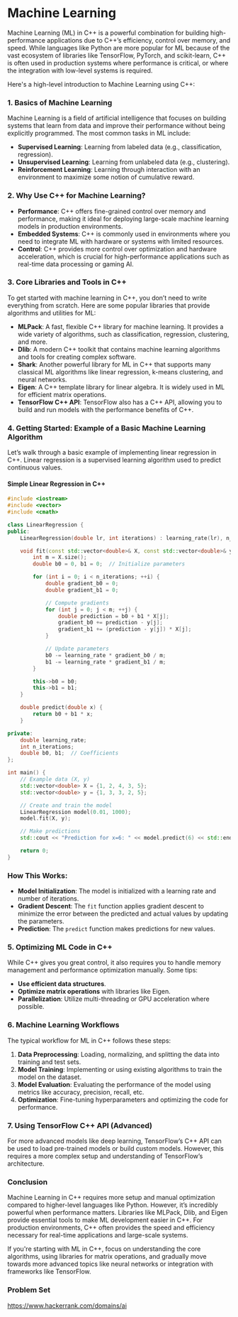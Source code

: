 # Machine Learning

Machine Learning (ML) in C++ is a powerful combination for building high-performance applications due to C++’s efficiency, control over memory, and speed. While languages like Python are more popular for ML because of the vast ecosystem of libraries like TensorFlow, PyTorch, and scikit-learn, C++ is often used in production systems where performance is critical, or where the integration with low-level systems is required.

Here's a high-level introduction to Machine Learning using C++:

### 1. **Basics of Machine Learning**
Machine Learning is a field of artificial intelligence that focuses on building systems that learn from data and improve their performance without being explicitly programmed. The most common tasks in ML include:

- **Supervised Learning**: Learning from labeled data (e.g., classification, regression).
- **Unsupervised Learning**: Learning from unlabeled data (e.g., clustering).
- **Reinforcement Learning**: Learning through interaction with an environment to maximize some notion of cumulative reward.

### 2. **Why Use C++ for Machine Learning?**
- **Performance**: C++ offers fine-grained control over memory and performance, making it ideal for deploying large-scale machine learning models in production environments.
- **Embedded Systems**: C++ is commonly used in environments where you need to integrate ML with hardware or systems with limited resources.
- **Control**: C++ provides more control over optimization and hardware acceleration, which is crucial for high-performance applications such as real-time data processing or gaming AI.

### 3. **Core Libraries and Tools in C++**
To get started with machine learning in C++, you don’t need to write everything from scratch. Here are some popular libraries that provide algorithms and utilities for ML:

- **MLPack**: A fast, flexible C++ library for machine learning. It provides a wide variety of algorithms, such as classification, regression, clustering, and more.
- **Dlib**: A modern C++ toolkit that contains machine learning algorithms and tools for creating complex software.
- **Shark**: Another powerful library for ML in C++ that supports many classical ML algorithms like linear regression, k-means clustering, and neural networks.
- **Eigen**: A C++ template library for linear algebra. It is widely used in ML for efficient matrix operations.
- **TensorFlow C++ API**: TensorFlow also has a C++ API, allowing you to build and run models with the performance benefits of C++.

### 4. **Getting Started: Example of a Basic Machine Learning Algorithm**

Let’s walk through a basic example of implementing linear regression in C++. Linear regression is a supervised learning algorithm used to predict continuous values.

#### Simple Linear Regression in C++

```cpp
#include <iostream>
#include <vector>
#include <cmath>

class LinearRegression {
public:
    LinearRegression(double lr, int iterations) : learning_rate(lr), n_iterations(iterations) {}

    void fit(const std::vector<double>& X, const std::vector<double>& y) {
        int m = X.size();
        double b0 = 0, b1 = 0;  // Initialize parameters

        for (int i = 0; i < n_iterations; ++i) {
            double gradient_b0 = 0;
            double gradient_b1 = 0;

            // Compute gradients
            for (int j = 0; j < m; ++j) {
                double prediction = b0 + b1 * X[j];
                gradient_b0 += prediction - y[j];
                gradient_b1 += (prediction - y[j]) * X[j];
            }

            // Update parameters
            b0 -= learning_rate * gradient_b0 / m;
            b1 -= learning_rate * gradient_b1 / m;
        }

        this->b0 = b0;
        this->b1 = b1;
    }

    double predict(double x) {
        return b0 + b1 * x;
    }

private:
    double learning_rate;
    int n_iterations;
    double b0, b1;  // Coefficients
};

int main() {
    // Example data (X, y)
    std::vector<double> X = {1, 2, 4, 3, 5};
    std::vector<double> y = {1, 3, 3, 2, 5};

    // Create and train the model
    LinearRegression model(0.01, 1000);
    model.fit(X, y);

    // Make predictions
    std::cout << "Prediction for x=6: " << model.predict(6) << std::endl;

    return 0;
}
```

### How This Works:
- **Model Initialization**: The model is initialized with a learning rate and number of iterations.
- **Gradient Descent**: The `fit` function applies gradient descent to minimize the error between the predicted and actual values by updating the parameters.
- **Prediction**: The `predict` function makes predictions for new values.

### 5. **Optimizing ML Code in C++**
While C++ gives you great control, it also requires you to handle memory management and performance optimization manually. Some tips:
- **Use efficient data structures**.
- **Optimize matrix operations** with libraries like Eigen.
- **Parallelization**: Utilize multi-threading or GPU acceleration where possible.

### 6. **Machine Learning Workflows**
The typical workflow for ML in C++ follows these steps:
1. **Data Preprocessing**: Loading, normalizing, and splitting the data into training and test sets.
2. **Model Training**: Implementing or using existing algorithms to train the model on the dataset.
3. **Model Evaluation**: Evaluating the performance of the model using metrics like accuracy, precision, recall, etc.
4. **Optimization**: Fine-tuning hyperparameters and optimizing the code for performance.

### 7. **Using TensorFlow C++ API (Advanced)**
For more advanced models like deep learning, TensorFlow’s C++ API can be used to load pre-trained models or build custom models. However, this requires a more complex setup and understanding of TensorFlow’s architecture.

### Conclusion
Machine Learning in C++ requires more setup and manual optimization compared to higher-level languages like Python. However, it’s incredibly powerful when performance matters. Libraries like MLPack, Dlib, and Eigen provide essential tools to make ML development easier in C++. For production environments, C++ often provides the speed and efficiency necessary for real-time applications and large-scale systems.

If you're starting with ML in C++, focus on understanding the core algorithms, using libraries for matrix operations, and gradually move towards more advanced topics like neural networks or integration with frameworks like TensorFlow.

### Problem Set
https://www.hackerrank.com/domains/ai

